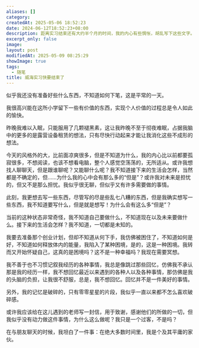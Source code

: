 ```yaml
---
aliases: []
category: 
createdAt: 2025-05-06 18:52:23
date: 2024-06-12T18:52:23+08:00
description: 距离实习结束还有大约半个月的时间，我的内心有些惆怅，胡乱写下这些文字。在威海的日子就要结束了。
excerpt_only: false
image: 
layout: post
modifiedAt: 2025-05-09 08:25:29
showImage: true
tags:
  - 随笔
title: 威海实习快要结束了
---
```


似乎我还没有准备好些什么东西，不知道如何下笔，这是平常的一天。

我很高兴能在这所小学留下一些有价值的东西，实现个人价值的过程总是令人如此的愉快。

昨晚我难以入眠，只能服用了几颗褪黑素，这让我昨晚不至于彻夜难眠，占据我脑中的更多的是露营设备租赁的想法，只有尽快行动起来才能让我消化这些不成形的想法。

今天的风格外的大，比前面凉爽很多，但是不知道为什么，我的内心比以前都要孤寂很多，不想阅读，也该不想看电脑，整个人感觉空荡荡的，无所适从。或许我想找人聊聊天，但是跟谁聊呢？又能聊什么呢？我不知道接下来的生活会怎样，当然都是不确定的，但……为什么我的心中会有那么多的“但是”？或许我对未来是担忧的，但又不是那么担忧。我似乎很无聊，但似乎又有许多需要做的事情。

此刻，我更想去写一些东西，尽管写的尽是些乱七八糟的东西，但是我确实想写一些东西，我不知道要写什么，但是就是想写！为什么会有这么多“但是”？

当前的这种状态非常奇怪，我不知道自己要做什么，不知道现在以及未来要做什么。接下来的生活会怎样？我不知道，一切都是未知的。

我要去准备那个创业计划，但却不知道从何下手，我仿佛被困住了，不知道如何是好，不知道如何释放体内的能量，我陷入了某种困境，是的，这是一种困境。我转而又开始怀疑自己，这真的是困境吗？这不是一种幸福吗？我现在需要冥想。

我不善于也不习惯记叙我经历的各种事情，我总是像跳过那些回忆，仿佛我不承认那是我的经历一样，我不想回忆最近以来遇到的各种人以及各种事情，那仿佛是我的头脑的负担，让我很不舒服，总是，我不想回忆。回忆并不是一件美好的事情。

另外，我的记忆是破碎的，只有零零星星的片段，我似乎一直以来都不怎么喜欢破碎感。

或许我应该给在这儿遇到的老师写一封信，用于致谢，感谢他们的所做的一切，但我似乎没有动力做这件事情，为什么这么做呢？我只是一个过客，不是吗？

在与朋友聊天的时候，我坦白了一件事：在绝大多数时间里，我是个及其平庸的家伙。
